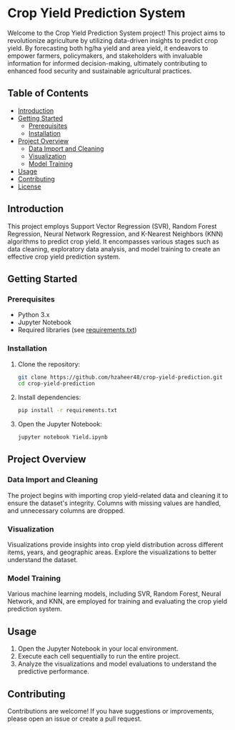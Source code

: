 # Crop Yield Prediction System

Welcome to the Crop Yield Prediction System project! This project aims to revolutionize agriculture by utilizing data-driven insights to predict crop yield. By forecasting both hg/ha yield and area yield, it endeavors to empower farmers, policymakers, and stakeholders with invaluable information for informed decision-making, ultimately contributing to enhanced food security and sustainable agricultural practices.

## Table of Contents

- [Introduction](#introduction)
- [Getting Started](#getting-started)
  - [Prerequisites](#prerequisites)
  - [Installation](#installation)
- [Project Overview](#project-overview)
  - [Data Import and Cleaning](#data-import-and-cleaning)
  - [Visualization](#visualization)
  - [Model Training](#model-training)
- [Usage](#usage)
- [Contributing](#contributing)
- [License](#license)

## Introduction

This project employs Support Vector Regression (SVR), Random Forest Regression, Neural Network Regression, and K-Nearest Neighbors (KNN) algorithms to predict crop yield. It encompasses various stages such as data cleaning, exploratory data analysis, and model training to create an effective crop yield prediction system.

## Getting Started

### Prerequisites

- Python 3.x
- Jupyter Notebook
- Required libraries (see [requirements.txt](requirements.txt))

### Installation

1. Clone the repository:

   ```bash
   git clone https://github.com/hzaheer48/crop-yield-prediction.git
   cd crop-yield-prediction
   ```

2. Install dependencies:

   ```bash
   pip install -r requirements.txt
   ```

3. Open the Jupyter Notebook:

   ```bash
   jupyter notebook Yield.ipynb
   ```

## Project Overview

### Data Import and Cleaning

The project begins with importing crop yield-related data and cleaning it to ensure the dataset's integrity. Columns with missing values are handled, and unnecessary columns are dropped.

### Visualization

Visualizations provide insights into crop yield distribution across different items, years, and geographic areas. Explore the visualizations to better understand the dataset.

### Model Training

Various machine learning models, including SVR, Random Forest, Neural Network, and KNN, are employed for training and evaluating the crop yield prediction system.

## Usage

1. Open the Jupyter Notebook in your local environment.
2. Execute each cell sequentially to run the entire project.
3. Analyze the visualizations and model evaluations to understand the predictive performance.

## Contributing

Contributions are welcome! If you have suggestions or improvements, please open an issue or create a pull request.